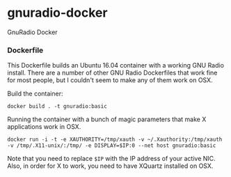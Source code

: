 # gnuradio-docker
GnuRadio Docker

### Dockerfile

This Dockerfile builds an Ubuntu 16.04 container with a working GNU Radio install. There are a number of other GNU Radio Dockerfiles that work fine for most people, but I couldn't seem to make any of them work on OSX.

Build the container:
```
docker build . -t gnuradio:basic
```

Running the container with a bunch of magic parameters that make X applications work in OSX.
```
docker run -i -t -e XAUTHORITY=/tmp/xauth -v ~/.Xauthority:/tmp/xauth -v /tmp/.X11-unix/:/tmp/ -e DISPLAY=$IP:0 --net host gnuradio:basic
```

Note that you need to replace `$IP` with the IP address of your active NIC. Also, in order for X to work, you need to have XQuartz installed on OSX.
